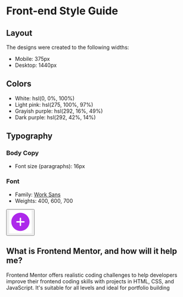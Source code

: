 # Front-end Style Guide

## Layout

The designs were created to the following widths:

- Mobile: 375px
- Desktop: 1440px

## Colors

- White: hsl(0, 0%, 100%)
- Light pink: hsl(275, 100%, 97%)
- Grayish purple: hsl(292, 16%, 49%)
- Dark purple: hsl(292, 42%, 14%)

## Typography

### Body Copy

- Font size (paragraphs): 16px

### Font

- Family: [Work Sans](https://fonts.google.com/specimen/Work+Sans)
- Weights: 400, 600, 700


 <button class="plus"><img src="assets/images/icon-plus.svg" alt="" ></button>
      <h2>What is Frontend Mentor, and how will it help me?</h2>
      <p>Frontend Mentor offers realistic coding challenges to help developers improve their frontend coding skills with projects in HTML, CSS, and JavaScript. It's suitable for all levels and ideal for portfolio building</p>